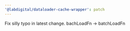 ```yaml
---
'@labdigital/dataloader-cache-wrapper': patch
---
```


Fix silly typo in latest change. bachLoadFn -> batchLoadFn
